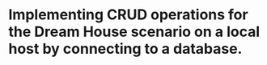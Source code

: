 # Implementing CRUD operations for the Dream House scenario on a local host by connecting to a database.
